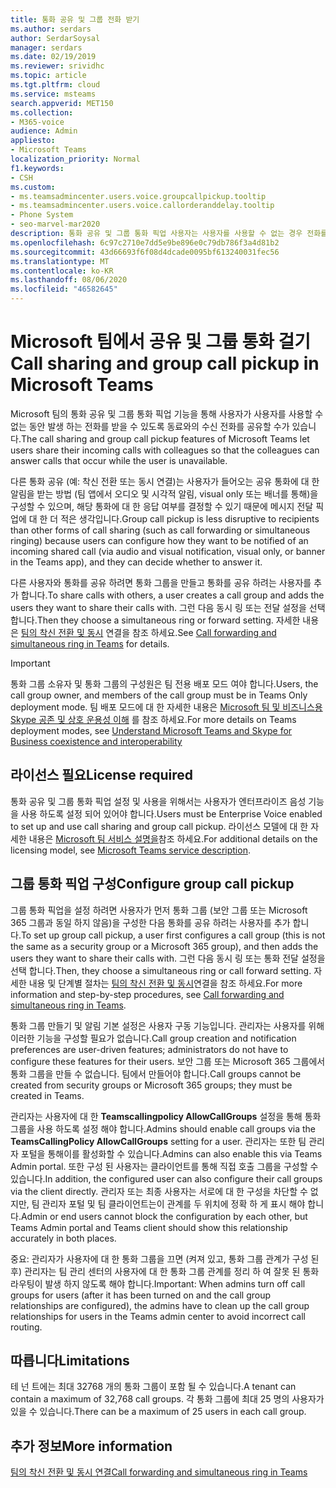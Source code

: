 ```yaml
---
title: 통화 공유 및 그룹 전화 받기
ms.author: serdars
author: SerdarSoysal
manager: serdars
ms.date: 02/19/2019
ms.reviewer: srividhc
ms.topic: article
ms.tgt.pltfrm: cloud
ms.service: msteams
search.appverid: MET150
ms.collection:
- M365-voice
audience: Admin
appliesto:
- Microsoft Teams
localization_priority: Normal
f1.keywords:
- CSH
ms.custom:
- ms.teamsadmincenter.users.voice.groupcallpickup.tooltip
- ms.teamsadmincenter.users.voice.callorderanddelay.tooltip
- Phone System
- seo-marvel-mar2020
description: 통화 공유 및 그룹 통화 픽업 사용자는 사용자를 사용할 수 없는 경우 전화를 통해 들어오는 전화를 동료와 공유할 수 있습니다.
ms.openlocfilehash: 6c97c2710e7dd5e9be896e0c79db786f3a4d81b2
ms.sourcegitcommit: 43d66693f6f08d4dcade0095bf613240031fec56
ms.translationtype: MT
ms.contentlocale: ko-KR
ms.lasthandoff: 08/06/2020
ms.locfileid: "46582645"
---
```

# <a name="call-sharing-and-group-call-pickup-in-microsoft-teams"></a><span data-ttu-id="fae96-103">Microsoft 팀에서 공유 및 그룹 통화 걸기</span><span class="sxs-lookup"><span data-stu-id="fae96-103">Call sharing and group call pickup in Microsoft Teams</span></span>

<span data-ttu-id="fae96-104">Microsoft 팀의 통화 공유 및 그룹 통화 픽업 기능을 통해 사용자가 사용자를 사용할 수 없는 동안 발생 하는 전화를 받을 수 있도록 동료와의 수신 전화를 공유할 수가 있습니다.</span><span class="sxs-lookup"><span data-stu-id="fae96-104">The call sharing and group call pickup features of Microsoft Teams let users share their incoming calls with colleagues so that the colleagues can answer calls that occur while the user is unavailable.</span></span>

<span data-ttu-id="fae96-105">다른 통화 공유 (예: 착신 전환 또는 동시 연결)는 사용자가 들어오는 공유 통화에 대 한 알림을 받는 방법 (팀 앱에서 오디오 및 시각적 알림, visual only 또는 배너를 통해)을 구성할 수 있으며, 해당 통화에 대 한 응답 여부를 결정할 수 있기 때문에 메시지 전달 픽업에 대 한 더 적은 생각입니다.</span><span class="sxs-lookup"><span data-stu-id="fae96-105">Group call pickup is less disruptive to recipients than other forms of call sharing (such as call forwarding or simultaneous ringing) because users can configure how they want to be notified of an incoming shared call (via audio and visual notification, visual only, or banner in the Teams app), and they can decide whether to answer it.</span></span>

<span data-ttu-id="fae96-106">다른 사용자와 통화를 공유 하려면 통화 그룹을 만들고 통화를 공유 하려는 사용자를 추가 합니다.</span><span class="sxs-lookup"><span data-stu-id="fae96-106">To share calls with others, a user creates a call group and adds the users they want to share their calls with.</span></span> <span data-ttu-id="fae96-107">그런 다음 동시 링 또는 전달 설정을 선택 합니다.</span><span class="sxs-lookup"><span data-stu-id="fae96-107">Then they choose a simultaneous ring or forward setting.</span></span> <span data-ttu-id="fae96-108">자세한 내용은 [팀의 착신 전환 및 동시](https://support.office.com/article/call-forwarding-and-simultaneous-ring-in-teams-a88da9e8-1343-4d3c-9bda-4b9615e4183e) 연결을 참조 하세요.</span><span class="sxs-lookup"><span data-stu-id="fae96-108">See [Call forwarding and simultaneous ring in Teams](https://support.office.com/article/call-forwarding-and-simultaneous-ring-in-teams-a88da9e8-1343-4d3c-9bda-4b9615e4183e) for details.</span></span>

> [!IMPORTANT]
> <span data-ttu-id="fae96-109">통화 그룹 소유자 및 통화 그룹의 구성원은 팀 전용 배포 모드 여야 합니다.</span><span class="sxs-lookup"><span data-stu-id="fae96-109">Users, the call group owner, and members of the call group must be in Teams Only deployment mode.</span></span> <span data-ttu-id="fae96-110">팀 배포 모드에 대 한 자세한 내용은 [Microsoft 팀 및 비즈니스용 Skype 공존 및 상호 운용성 이해](teams-and-skypeforbusiness-coexistence-and-interoperability.md) 를 참조 하세요.</span><span class="sxs-lookup"><span data-stu-id="fae96-110">For more details on Teams deployment modes, see [Understand Microsoft Teams and Skype for Business coexistence and interoperability](teams-and-skypeforbusiness-coexistence-and-interoperability.md)</span></span>

## <a name="license-required"></a><span data-ttu-id="fae96-111">라이선스 필요</span><span class="sxs-lookup"><span data-stu-id="fae96-111">License required</span></span>

<span data-ttu-id="fae96-112">통화 공유 및 그룹 통화 픽업 설정 및 사용을 위해서는 사용자가 엔터프라이즈 음성 기능을 사용 하도록 설정 되어 있어야 합니다.</span><span class="sxs-lookup"><span data-stu-id="fae96-112">Users must be Enterprise Voice enabled to set up and use call sharing and group call pickup.</span></span> <span data-ttu-id="fae96-113">라이선스 모델에 대 한 자세한 내용은 [Microsoft 팀 서비스 설명을](https://docs.microsoft.com/office365/servicedescriptions/teams-service-description)참조 하세요.</span><span class="sxs-lookup"><span data-stu-id="fae96-113">For additional details on the licensing model, see [Microsoft Teams service description](https://docs.microsoft.com/office365/servicedescriptions/teams-service-description).</span></span>

## <a name="configure-group-call-pickup"></a><span data-ttu-id="fae96-114">그룹 통화 픽업 구성</span><span class="sxs-lookup"><span data-stu-id="fae96-114">Configure group call pickup</span></span>

<span data-ttu-id="fae96-115">그룹 통화 픽업을 설정 하려면 사용자가 먼저 통화 그룹 (보안 그룹 또는 Microsoft 365 그룹과 동일 하지 않음)을 구성한 다음 통화를 공유 하려는 사용자를 추가 합니다.</span><span class="sxs-lookup"><span data-stu-id="fae96-115">To set up group call pickup, a user first configures a call group (this is not the same as a security group or a Microsoft 365 group), and then adds the users they want to share their calls with.</span></span> <span data-ttu-id="fae96-116">그런 다음 동시 링 또는 통화 전달 설정을 선택 합니다.</span><span class="sxs-lookup"><span data-stu-id="fae96-116">Then, they choose a simultaneous ring or call forward setting.</span></span> <span data-ttu-id="fae96-117">자세한 내용 및 단계별 절차는 [팀의 착신 전환 및 동시](https://support.office.com/article/call-forwarding-and-simultaneous-ring-in-teams-a88da9e8-1343-4d3c-9bda-4b9615e4183e)연결을 참조 하세요.</span><span class="sxs-lookup"><span data-stu-id="fae96-117">For more information and step-by-step procedures, see [Call forwarding and simultaneous ring in Teams](https://support.office.com/article/call-forwarding-and-simultaneous-ring-in-teams-a88da9e8-1343-4d3c-9bda-4b9615e4183e).</span></span>

<span data-ttu-id="fae96-118">통화 그룹 만들기 및 알림 기본 설정은 사용자 구동 기능입니다. 관리자는 사용자를 위해 이러한 기능을 구성할 필요가 없습니다.</span><span class="sxs-lookup"><span data-stu-id="fae96-118">Call group creation and notification preferences are user-driven features; administrators do not have to configure these features for their users.</span></span> <span data-ttu-id="fae96-119">보안 그룹 또는 Microsoft 365 그룹에서 통화 그룹을 만들 수 없습니다. 팀에서 만들어야 합니다.</span><span class="sxs-lookup"><span data-stu-id="fae96-119">Call groups cannot be created from security groups or Microsoft 365 groups; they must be created in Teams.</span></span>

<span data-ttu-id="fae96-120">관리자는 사용자에 대 한 **Teamscallingpolicy AllowCallGroups** 설정을 통해 통화 그룹을 사용 하도록 설정 해야 합니다.</span><span class="sxs-lookup"><span data-stu-id="fae96-120">Admins should enable call groups via the **TeamsCallingPolicy AllowCallGroups** setting for a user.</span></span> <span data-ttu-id="fae96-121">관리자는 또한 팀 관리자 포털을 통해이를 활성화할 수 있습니다.</span><span class="sxs-lookup"><span data-stu-id="fae96-121">Admins can also enable this via Teams Admin portal.</span></span>  <span data-ttu-id="fae96-122">또한 구성 된 사용자는 클라이언트를 통해 직접 호출 그룹을 구성할 수 있습니다.</span><span class="sxs-lookup"><span data-stu-id="fae96-122">In addition, the configured user can also configure their call groups via the client directly.</span></span> <span data-ttu-id="fae96-123">관리자 또는 최종 사용자는 서로에 대 한 구성을 차단할 수 없지만, 팀 관리자 포털 및 팀 클라이언트는이 관계를 두 위치에 정확 하 게 표시 해야 합니다.</span><span class="sxs-lookup"><span data-stu-id="fae96-123">Admin or end users cannot block the configuration by each other, but Teams Admin portal and Teams client should show this relationship accurately in both places.</span></span> 

<span data-ttu-id="fae96-124">중요: 관리자가 사용자에 대 한 통화 그룹을 끄면 (켜져 있고, 통화 그룹 관계가 구성 된 후) 관리자는 팀 관리 센터의 사용자에 대 한 통화 그룹 관계를 정리 하 여 잘못 된 통화 라우팅이 발생 하지 않도록 해야 합니다.</span><span class="sxs-lookup"><span data-stu-id="fae96-124">Important: When admins turn off call groups for users (after it has been turned on and the call group relationships are configured), the admins have to clean up the call group relationships for users in the Teams admin center to avoid incorrect call routing.</span></span> 

## <a name="limitations"></a><span data-ttu-id="fae96-125">따릅니다</span><span class="sxs-lookup"><span data-stu-id="fae96-125">Limitations</span></span>

<span data-ttu-id="fae96-126">테 넌 트에는 최대 32768 개의 통화 그룹이 포함 될 수 있습니다.</span><span class="sxs-lookup"><span data-stu-id="fae96-126">A tenant can contain a maximum of 32,768 call groups.</span></span> <span data-ttu-id="fae96-127">각 통화 그룹에 최대 25 명의 사용자가 있을 수 있습니다.</span><span class="sxs-lookup"><span data-stu-id="fae96-127">There can be a maximum of 25 users in each call group.</span></span> 

## <a name="more-information"></a><span data-ttu-id="fae96-128">추가 정보</span><span class="sxs-lookup"><span data-stu-id="fae96-128">More information</span></span>

[<span data-ttu-id="fae96-129">팀의 착신 전환 및 동시 연결</span><span class="sxs-lookup"><span data-stu-id="fae96-129">Call forwarding and simultaneous ring in Teams</span></span>](https://support.office.com/article/call-forwarding-and-simultaneous-ring-in-teams-a88da9e8-1343-4d3c-9bda-4b9615e4183e)

